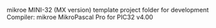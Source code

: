 mikroe MINI-32 (MX version) template project folder for development
Compiler: mikroe MikroPascal Pro for PIC32 v4.00
